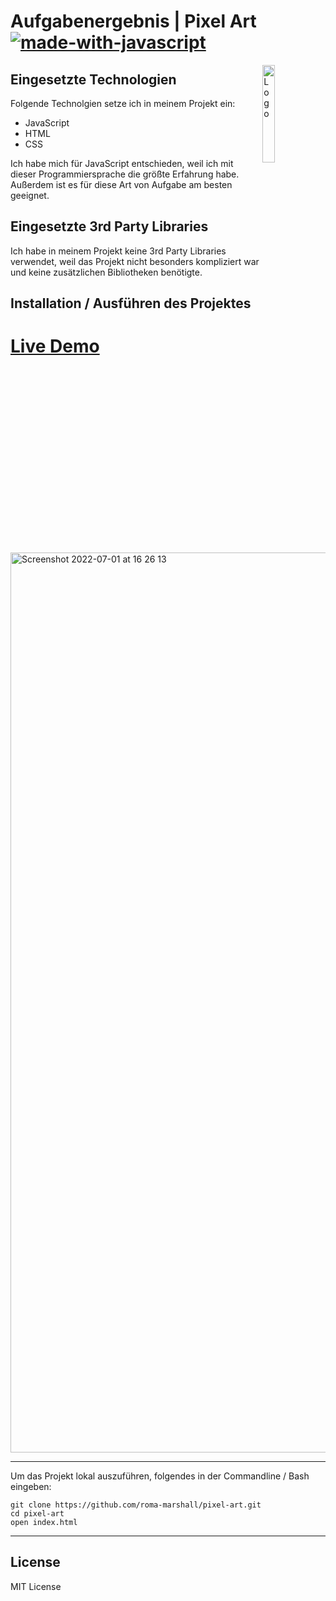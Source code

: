 # Aufgabenergebnis | Pixel Art [![made-with-javascript](https://img.shields.io/badge/Made%20with-JavaScript-1f425f.svg)](https://www.javascript.com)


<img alt="Logo" align="right" src="https://user-images.githubusercontent.com/79694559/176910660-7b02fbf3-39f3-4eeb-b075-9a4944d9e51d.svg" width="20%" />



## Eingesetzte Technologien

Folgende Technolgien setze ich in meinem Projekt ein:

- JavaScript
- HTML
- CSS

Ich habe mich für JavaScript entschieden, weil ich mit dieser Programmiersprache die größte Erfahrung habe. Außerdem ist es für diese Art von Aufgabe am besten geeignet.

## Eingesetzte 3rd Party Libraries

Ich habe in meinem Projekt keine 3rd Party Libraries verwendet, weil das Projekt nicht besonders kompliziert war und keine zusätzlichen Bibliotheken benötigte.

## Installation / Ausführen des Projektes

# [Live Demo](https://pixel-art-challenge.netlify.app)

<img width="1440" alt="Screenshot 2022-07-01 at 16 26 13" src="https://user-images.githubusercontent.com/79694559/176913941-0745ff02-a93d-4258-aa8c-737c978d3b52.png">


---


Um das Projekt lokal auszuführen, folgendes in der Commandline / Bash eingeben:

```
git clone https://github.com/roma-marshall/pixel-art.git
cd pixel-art
open index.html
```
---

## License
MIT License
